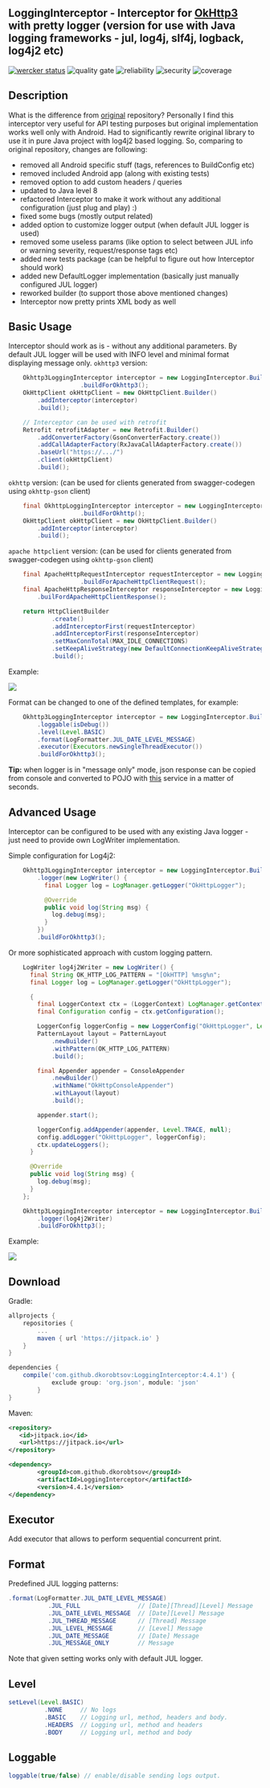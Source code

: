 LoggingInterceptor - Interceptor for [OkHttp3](https://github.com/square/okhttp) with pretty logger
(version for use with Java logging frameworks - jul, log4j, slf4j, logback, log4j2 etc)
--------
[![wercker status](https://app.wercker.com/status/a5684f9e7c75dbf62072dcdd2a96cd90/s/ "wercker status")](https://app.wercker.com/project/byKey/a5684f9e7c75dbf62072dcdd2a96cd90)
![quality gate](https://sonarcloud.io/api/project_badges/measure?project=source%3Alib&metric=alert_status)
![reliability](https://sonarcloud.io/api/project_badges/measure?project=LoggingInterceptor%3Alib&metric=reliability_rating)
![security](https://sonarcloud.io/api/project_badges/measure?project=source%3Alib&metric=security_rating)
![coverage](https://sonarcloud.io/api/project_badges/measure?project=source%3Alib&metric=coverage)


Description
-----------
What is the difference from [original](https://github.com/ihsanbal/LoggingInterceptor) repository?
Personally I find this interceptor very useful for API testing purposes but original implementation
works well only with Android. Had to significantly rewrite original library to use it in pure Java
project with log4j2 based logging. So, comparing to original repository, changes are following:

- removed all Android specific stuff (tags, references to BuildConfig etc)
- removed included Android app (along with existing tests)
- removed option to add custom headers / queries
- updated to Java level 8
- refactored Interceptor to make it work without any additional configuration (just plug and play) :)
- fixed some bugs (mostly output related)
- added option to customize logger output (when default JUL logger is used)
- removed some useless params (like option to select between JUL info or warning severity, request/response tags etc)
- added new tests package (can be helpful to figure out how Interceptor should work)
- added new DefaultLogger implementation (basically just manually configured JUL logger)
- reworked builder (to support those above mentioned changes)
- Interceptor now pretty prints XML body as well


Basic Usage
-----------
Interceptor should work as is - without any additional parameters.
By default JUL logger will be used with INFO level and minimal format
displaying message only.
`okhttp3` version:
```java
    Okhttp3LoggingInterceptor interceptor = new LoggingInterceptor.Builder()                    
                    .buildForOkhttp3();
    OkHttpClient okHttpClient = new OkHttpClient.Builder()
        .addInterceptor(interceptor)
        .build();

    // Interceptor can be used with retrofit
    Retrofit retrofitAdapter = new Retrofit.Builder()
        .addConverterFactory(GsonConverterFactory.create())
        .addCallAdapterFactory(RxJavaCallAdapterFactory.create())
        .baseUrl("https://.../")
        .client(okHttpClient)
        .build();
```

`okhttp` version: (can be used for clients generated from swagger-codegen using `okhttp-gson` client)
```java
    final OkhttpLoggingInterceptor interceptor = new LoggingInterceptor.Builder()                    
                    .buildForOkhttp();
    OkHttpClient okHttpClient = new OkHttpClient.Builder()
        .addInterceptor(interceptor)
        .build();
```

`apache httpclient` version: (can be used for clients generated from swagger-codegen using `okhttp-gson` client)
```java
    final ApacheHttpRequestInterceptor requestInterceptor = new LoggingInterceptor.Builder()                    
                    .buildForApacheHttpClientRequest();
    final ApacheHttpResponseInterceptor responseInterceptor = new LoggingInterceptor.Builder()        
        .builFordApacheHttpClientResponse();

    return HttpClientBuilder
            .create()
            .addInterceptorFirst(requestInterceptor)
            .addInterceptorFirst(responseInterceptor)
            .setMaxConnTotal(MAX_IDLE_CONNECTIONS)
            .setKeepAliveStrategy(new DefaultConnectionKeepAliveStrategy())
            .build();    
```
Example:

<p align="left">
    <img src="https://raw.githubusercontent.com/dkorobtsov/LoggingInterceptor/master/images/screenshot3.png"/>
</p>

Format can be changed to one of the defined templates, for example:
```java
    Okhttp3LoggingInterceptor interceptor = new LoggingInterceptor.Builder()
        .loggable(isDebug())
        .level(Level.BASIC)
        .format(LogFormatter.JUL_DATE_LEVEL_MESSAGE)
        .executor(Executors.newSingleThreadExecutor())
        .buildForOkhttp3();
```

**Tip:** when logger is in "message only" mode, json response can be copied
from console and converted to POJO with [this](http://www.jsonschema2pojo.org/) service in a matter of seconds.

Advanced Usage
--------------
Interceptor can be configured to be used with any existing Java logger -
just need to provide own LogWriter implementation.

Simple configuration for Log4j2:
```java
    Okhttp3LoggingInterceptor interceptor = new LoggingInterceptor.Builder()
        .logger(new LogWriter() {
          final Logger log = LogManager.getLogger("OkHttpLogger");

          @Override
          public void log(String msg) {
            log.debug(msg);
          }
        })
        .buildForOkhttp3();
```

Or more sophisticated approach with custom logging pattern.
```java
    LogWriter log4j2Writer = new LogWriter() {
      final String OK_HTTP_LOG_PATTERN = "[OkHTTP] %msg%n";
      final Logger log = LogManager.getLogger("OkHttpLogger");

      {
        final LoggerContext ctx = (LoggerContext) LogManager.getContext(false);
        final Configuration config = ctx.getConfiguration();

        LoggerConfig loggerConfig = new LoggerConfig("OkHttpLogger", Level.TRACE, false);
        PatternLayout layout = PatternLayout
            .newBuilder()
            .withPattern(OK_HTTP_LOG_PATTERN)
            .build();

        final Appender appender = ConsoleAppender
            .newBuilder()
            .withName("OkHttpConsoleAppender")
            .withLayout(layout)
            .build();

        appender.start();

        loggerConfig.addAppender(appender, Level.TRACE, null);
        config.addLogger("OkHttpLogger", loggerConfig);
        ctx.updateLoggers();
      }

      @Override
      public void log(String msg) {
        log.debug(msg);
      }
    };

    Okhttp3LoggingInterceptor interceptor = new LoggingInterceptor.Builder()
        .logger(log4j2Writer)
        .buildForOkhttp3();
```
Example:
<p align="left">
    <img src="https://raw.githubusercontent.com/dkorobtsov/LoggingInterceptor/master/images/screenshot2.png"/>
</p>

Download
--------

Gradle:
```groovy
allprojects {
	repositories {
		...
		maven { url 'https://jitpack.io' }
	}
}

dependencies {
	compile('com.github.dkorobtsov:LoggingInterceptor:4.4.1') {
        	exclude group: 'org.json', module: 'json'
    	}
}
```

Maven:
```xml
<repository>
   <id>jitpack.io</id>
   <url>https://jitpack.io</url>
</repository>

<dependency>
	    <groupId>com.github.dkorobtsov</groupId>
	    <artifactId>LoggingInterceptor</artifactId>
	    <version>4.4.1</version>
</dependency>
```


Executor
--------
Add executor that allows to perform sequential concurrent print.

Format
------
Predefined JUL logging patterns:
```java
.format(LogFormatter.JUL_DATE_LEVEL_MESSAGE)
           .JUL_FULL                // [Date][Thread][Level] Message
           .JUL_DATE_LEVEL_MESSAGE  // [Date][Level] Message
           .JUL_THREAD_MESSAGE      // [Thread] Message
           .JUL_LEVEL_MESSAGE       // [Level] Message
           .JUL_DATE_MESSAGE        // [Date] Message
           .JUL_MESSAGE_ONLY        // Message
```
Note that given setting works only with default JUL logger.

Level
--------

```java
setLevel(Level.BASIC)
	      .NONE     // No logs
	      .BASIC    // Logging url, method, headers and body.
	      .HEADERS  // Logging url, method and headers
	      .BODY     // Logging url, method and body
```	

Loggable
--------

```java
loggable(true/false) // enable/disable sending logs output.
```
